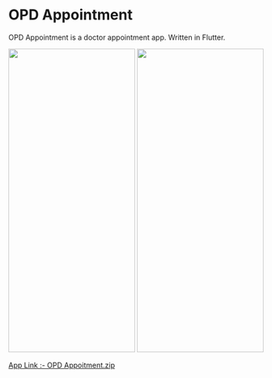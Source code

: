 # OPD Appointment

OPD Appointment is a doctor appointment app. Written in Flutter. 

<img src="https://user-images.githubusercontent.com/74703957/203700490-1d4e6356-2796-4fcb-8ee8-64ff0ca65daf.jpeg" width="250" height="600" />  <img src="https://user-images.githubusercontent.com/74703957/203700498-3bf06a8b-90f3-4673-8fd5-d315727acf17.jpeg" width="250" height="600" /> 

[App Link :- OPD Appoitment.zip](https://github.com/MrHarsh007/OPD-Appointment-System/files/10081034/OPD.Appoitment.zip)
